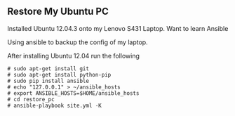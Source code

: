 Restore My Ubuntu PC
-------------

Installed Ubuntu 12.04.3 onto my Lenovo S431 Laptop. 
Want to learn Ansible

Using ansible to backup the config of my laptop. 

After installing Ubuntu 12.04 run the following

```
# sudo apt-get install git
# sudo apt-get install python-pip
# sudo pip install ansible
# echo "127.0.0.1" > ~/ansible_hosts
# export ANSIBLE_HOSTS=$HOME/ansible_hosts
# cd restore_pc
# ansible-playbook site.yml -K

```
